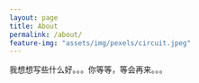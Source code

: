 ```yaml
---
layout: page
title: About
permalink: /about/
feature-img: "assets/img/pexels/circuit.jpeg"
---
```


我想想写些什么好。。。你等等，等会再来。。。
 
